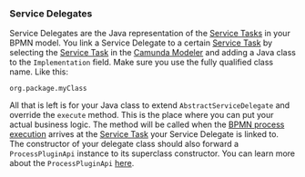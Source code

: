 ### Service Delegates

Service Delegates are the Java representation of the [Service Tasks](../../concepts/bpmn/service-tasks.md) in your BPMN model.
You link a Service Delegate to a certain [Service Task](../../concepts/bpmn/service-tasks.md) by selecting the [Service Task](../../concepts/bpmn/service-tasks.md)
in the [Camunda Modeler](https://camunda.com/download/modeler/) and adding a Java class to the `Implementation` field.
Make sure you use the fully qualified class name. Like this:
```
org.package.myClass
```
All that is left is for your Java class to extend `AbstractServiceDelegate` and override the `execute` method.
This is the place where you can put your actual business logic. The method will be called when the [BPMN process execution](../../concepts/dsf/bpmn-process-execution.md)
arrives at the [Service Task](../../concepts/bpmn/service-tasks.md) your Service Delegate is linked to.  
The constructor of your delegate class should also forward a `ProcessPluginApi` instance to its superclass constructor.
You can learn more about the `ProcessPluginApi` [here](../../concepts/dsf/process-api.md).